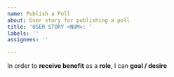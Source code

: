 ```yaml
---
name: Publish a Poll
about: User story for publishing a poll
title: 'USER STORY <NUM>: '
labels: ''
assignees: ''

---
```


In order to **receive benefit** as a **role**, I can **goal / desire**
